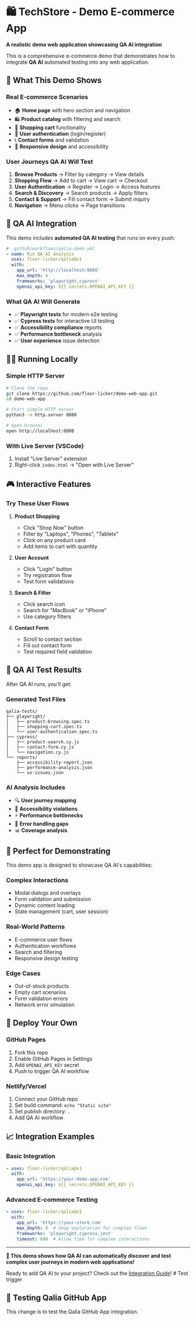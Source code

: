 # 🛍️ TechStore - Demo E-commerce App

**A realistic demo web application showcasing QA AI integration**

This is a comprehensive e-commerce demo that demonstrates how to integrate **QA AI** automated testing into any web application. 

## 🎯 What This Demo Shows

### **Real E-commerce Scenarios**
- 🏠 **Home page** with hero section and navigation
- 🛍️ **Product catalog** with filtering and search
- 🛒 **Shopping cart** functionality
- 👤 **User authentication** (login/register)
- 📞 **Contact forms** and validation
- 📱 **Responsive design** and accessibility

### **User Journeys QA AI Will Test**
1. **Browse Products** → Filter by category → View details
2. **Shopping Flow** → Add to cart → View cart → Checkout
3. **User Authentication** → Register → Login → Access features
4. **Search & Discovery** → Search products → Apply filters
5. **Contact & Support** → Fill contact form → Submit inquiry
6. **Navigation** → Menu clicks → Page transitions

## 🚀 QA AI Integration

This demo includes **automated QA AI testing** that runs on every push:

```yaml
# .github/workflows/qalia-demo.yml
- name: Run QA AI Analysis
  uses: floor-licker/qalia@v1
  with:
    app_url: 'http://localhost:8080'
    max_depth: 4
    frameworks: 'playwright,cypress'
    openai_api_key: ${{ secrets.OPENAI_API_KEY }}
```

### **What QA AI Will Generate**
- ✅ **Playwright tests** for modern e2e testing
- ✅ **Cypress tests** for interactive UI testing  
- ✅ **Accessibility compliance** reports
- ✅ **Performance bottleneck** analysis
- ✅ **User experience** issue detection

## 🏃‍♂️ Running Locally

### **Simple HTTP Server**
```bash
# Clone the repo
git clone https://github.com/floor-licker/demo-web-app.git
cd demo-web-app

# Start simple HTTP server
python3 -m http.server 8080

# Open browser
open http://localhost:8080
```

### **With Live Server (VSCode)**
1. Install "Live Server" extension
2. Right-click `index.html` → "Open with Live Server"

## 🎮 Interactive Features

### **Try These User Flows**
1. **Product Shopping**
   - Click "Shop Now" button
   - Filter by "Laptops", "Phones", "Tablets"
   - Click on any product card
   - Add items to cart with quantity

2. **User Account**
   - Click "Login" button
   - Try registration flow
   - Test form validations

3. **Search & Filter**
   - Click search icon
   - Search for "MacBook" or "iPhone"
   - Use category filters

4. **Contact Form**
   - Scroll to contact section
   - Fill out contact form
   - Test required field validation

## 🤖 QA AI Test Results

After QA AI runs, you'll get:

### **Generated Test Files**
```
qalia-tests/
├── playwright/
│   ├── product-browsing.spec.ts
│   ├── shopping-cart.spec.ts
│   └── user-authentication.spec.ts
├── cypress/
│   ├── product-search.cy.js
│   ├── contact-form.cy.js
│   └── navigation.cy.js
└── reports/
    ├── accessibility-report.json
    ├── performance-analysis.json
    └── ux-issues.json
```

### **AI Analysis Includes**
- 🔍 **User journey mapping** 
- 🚨 **Accessibility violations**
- ⚡ **Performance bottlenecks**
- 🐛 **Error handling gaps**
- 📊 **Coverage analysis**

## 🎯 Perfect for Demonstrating

This demo app is designed to showcase QA AI's capabilities:

### **Complex Interactions**
- Modal dialogs and overlays
- Form validation and submission
- Dynamic content loading
- State management (cart, user session)

### **Real-World Patterns**
- E-commerce user flows
- Authentication workflows
- Search and filtering
- Responsive design testing

### **Edge Cases**
- Out-of-stock products
- Empty cart scenarios
- Form validation errors
- Network error simulation

## 🚀 Deploy Your Own

### **GitHub Pages**
1. Fork this repo
2. Enable GitHub Pages in Settings
3. Add `OPENAI_API_KEY` secret
4. Push to trigger QA AI workflow

### **Netlify/Vercel**
1. Connect your GitHub repo
2. Set build command: `echo "Static site"`
3. Set publish directory: `.`
4. Add QA AI workflow

## 📈 Integration Examples

### **Basic Integration**
```yaml
- uses: floor-licker/qalia@v1
  with:
    app_url: 'https://your-demo-app.com'
    openai_api_key: ${{ secrets.OPENAI_API_KEY }}
```

### **Advanced E-commerce Testing**
```yaml
- uses: floor-licker/qalia@v1
  with:
    app_url: 'https://your-store.com'
    max_depth: 6  # Deep exploration for complex flows
    frameworks: 'playwright,cypress,jest'
    timeout: 600  # Allow time for complex interactions
```

---

**🎉 This demo shows how QA AI can automatically discover and test complex user journeys in modern web applications!**

Ready to add QA AI to your project? Check out the [Integration Guide](../INTEGRATION_GUIDE.md)! # Test trigger

## 🧪 Testing Qalia GitHub App
This change is to test the Qalia GitHub App integration.
